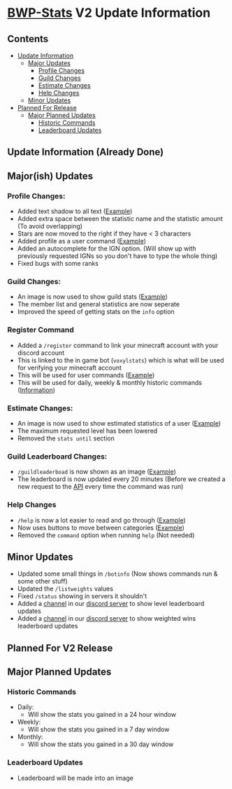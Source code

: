 # [BWP-Stats](https://discord.com/api/oauth2/authorize?client_id=926814210321707028&permissions=277025442816&scope=bot%20applications.commands) V2 Update Information

<h2 id="contents">Contents</h2>

- [Update Information](#update-information)
  - [Major Updates](#major-updates)
    - [Profile Changes](#profile-changes)
    - [Guild Changes](#guild-changes)
    - [Estimate Changes](#estimate-changes)
    - [Help Changes](#help-changes)
  - [Minor Updates](#minor-updates)
- [Planned For Release](#planned)
  - [Major Planned Updates](#major-planned-updates)
    - [Historic Commands](#historic-cmds)
    - [Leaderboard Updates](#leaderboard-updates)

<h2 id="update-information">Update Information (Already Done)</h2>

<h2 id="major-updates">Major(ish) Updates</h2>

<h3 id="profile-changes">Profile Changes:</h3>

- Added text shadow to all text ([Example](https://imgur.com/a/uBdEqhL))
- Added extra space between the statistic name and the statistic amount (To avoid overlapping)
- Stars are now moved to the right if they have < 3 characters
- Added profile as a user command ([Example](https://i.imgur.com/wmAa4oF.gif))
- Added an autocomplete for the IGN option. (Will show up with previously requested IGNs so you don't have to type the whole thing)
- Fixed bugs with some ranks

<h3 id="guild-changes">Guild Changes:</h3>

- An image is now used to show guild stats ([Example](https://imgur.com/a/hYnxuYJ))
- The member list and general statistics are now seperate
- Improved the speed of getting stats on the `info` option

<h3 id="register-cmd">Register Command</h3>

- Added a `/register` command to link your minecraft account with your discord account
- This is linked to the in game bot (`voxylstats`) which is what will be used for verifying your minecraft account
- This will be used for user commands ([Example](https://i.imgur.com/wmAa4oF.gif))
- This will be used for daily, weekly & monthly historic commands ([Information](#historic-cmds))

<h3 id="estimate-changes">Estimate Changes:</h3>

- An image is now used to show estimated statistics of a user ([Example](https://imgur.com/a/yp2hIXb))
- The maximum requested level has been lowered
- Removed the `stats until` section

<h3 id="guildleaderboard-changes">Guild Leaderboard Changes:</h3>

- `/guildleaderboad` is now shown as an image ([Example](https://imgur.com/a/c4VUqy1))
- The leaderboard is now updated every 20 minutes (Before we created a new request to the [API](https://api.voxyl.net/) every time the command was run)

<h3 id="help-changes">Help Changes</h3>

- `/help` is now a lot easier to read and go through ([Example](https://i.imgur.com/uJNWxi5.gif))
- Now uses buttons to move between categories ([Example](https://i.imgur.com/uJNWxi5.gif))
- Removed the `command` option when running `help` (Not needed)

<h2 id="minor-updates">Minor Updates</h2>

- Updated some small things in `/botinfo` (Now shows commands run & some other stuff)
- Updated the `/listweights` values
- Fixed `/status` showing in servers it shouldn't
- Added a [channel](https://canary.discord.com/channels/926955080010301480/965352171040276500) in our [discord server](https://discord.gg/fBnfWXSDpu) to show level leaderboard updates
- Added a [channel](https://canary.discord.com/channels/926955080010301480/965360224003326033) in our [discord server](https://discord.gg/fBnfWXSDpu) to show weighted wins leaderboard updates

<h2 id="planned">Planned For V2 Release</h2>

<h2 id="major-planned-updates">Major Planned Updates</h2>

<h3 id="historic-cmds">Historic Commands</h3>

- Daily:
  - Will show the stats you gained in a 24 hour window
- Weekly:
  - Will show the stats you gained in a 7 day window
- Monthly:
  - Will show the stats you gained in a 30 day window

<h3 id="leaderboard-updates">Leaderboard Updates</h3>

- Leaderboard will be made into an image


